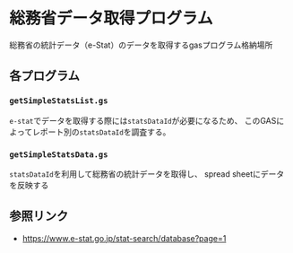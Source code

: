 # 総務省データ取得プログラム
総務省の統計データ（e-Stat）のデータを取得するgasプログラム格納場所

## 各プログラム
### `getSimpleStatsList.gs`
`e-stat`でデータを取得する際には`statsDataId`が必要になるため、
このGASによってレポート別の`statsDataId`を調査する。

### `getSimpleStatsData.gs`
`statsDataId`を利用して総務省の統計データを取得し、
spread sheetにデータを反映する

## 参照リンク
- https://www.e-stat.go.jp/stat-search/database?page=1
